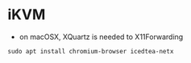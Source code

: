 # iKVM

- on macOSX, XQuartz is needed to X11Forwarding

```
sudo apt install chromium-browser icedtea-netx
```
